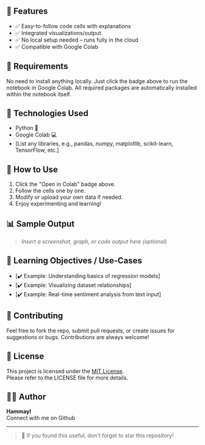 
## 📌 Features

- ✅ Easy-to-follow code cells with explanations  
- ✅ Integrated visualizations/output  
- ✅ No local setup needed – runs fully in the cloud  
- ✅ Compatible with Google Colab  

## 🔧 Requirements

No need to install anything locally. Just click the badge above to run the notebook in Google Colab. All required packages are automatically installed within the notebook itself.

## 🧰 Technologies Used

- Python 🐍  
- Google Colab 💻  
- [List any libraries, e.g., pandas, numpy, matplotlib, scikit-learn, TensorFlow, etc.]

## 📝 How to Use

1. Click the "Open in Colab" badge above.  
2. Follow the cells one by one.  
3. Modify or upload your own data if needed.  
4. Enjoy experimenting and learning!

## 📊 Sample Output

> _Insert a screenshot, graph, or code output here (optional)_

## 🧠 Learning Objectives / Use-Cases

- [✔️ Example: Understanding basics of regression models]  
- [✔️ Example: Visualizing dataset relationships]  
- [✔️ Example: Real-time sentiment analysis from text input]

## 🤝 Contributing

Feel free to fork the repo, submit pull requests, or create issues for suggestions or bugs. Contributions are always welcome!

## 📜 License

This project is licensed under the [MIT License](LICENSE).  
Please refer to the LICENSE file for more details.

## 🙋‍♀️ Author

**Hammayl**  
Connect with me on Github

---

> 🌟 If you found this useful, don't forget to star this repository!
